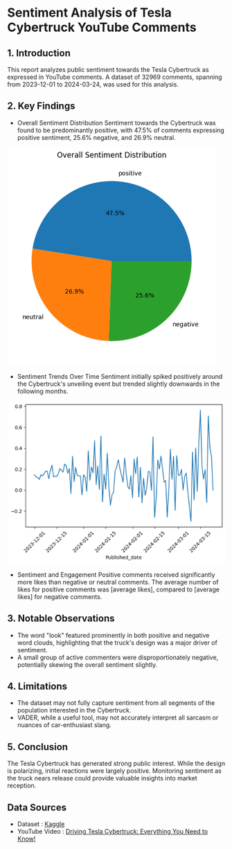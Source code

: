 # Sentiment Analysis of Tesla Cybertruck YouTube Comments

## 1. Introduction
This report analyzes public sentiment towards the Tesla Cybertruck as expressed in YouTube comments. A dataset of 32969 comments, spanning from 2023-12-01 to 2024-03-24, was used for this analysis.

## 2. Key Findings
- Overall Sentiment Distribution
Sentiment towards the Cybertruck was found to be predominantly positive, with 47.5% of comments expressing positive sentiment, 25.6% negative, and 26.9% neutral.


![Overall Sentiment Distribution](https://github.com/CodeWithMayank-Py/cybertruck-sentiment-analysis/blob/main/Images/sentiment_pie_chart.png)


- Sentiment Trends Over Time
Sentiment initially spiked positively around the Cybertruck's unveiling event but trended slightly downwards in the following months.

![Sentiment Trends Over Time](https://github.com/CodeWithMayank-Py/cybertruck-sentiment-analysis/blob/main/Images/sentiment_trend_over_time.png)

- Sentiment and Engagement
Positive comments received significantly more likes than negative or neutral comments. The average number of likes for positive comments was [average likes], compared to [average likes] for negative comments.


## 3. Notable Observations

- The word "look" featured prominently in both positive and negative word clouds, highlighting that the truck's design was a major driver of sentiment.
- A small group of active commenters were disproportionately negative, potentially skewing the overall sentiment slightly.

## 4. Limitations

- The dataset may not fully capture sentiment from all segments of the population interested in the Cybertruck.
- VADER, while a useful tool, may not accurately interpret all sarcasm or nuances of car-enthusiast slang.

## 5. Conclusion

The Tesla Cybertruck has generated strong public interest. While the design is polarizing, initial reactions were largely positive.  Monitoring sentiment as the truck nears release could provide valuable insights into market reception.

## Data Sources

- Dataset : [Kaggle](https://www.kaggle.com/datasets/newbda/tesla-cybertruck-review-youtube-comments)
- YouTube Video : [Driving Tesla Cybertruck: Everything You Need to Know!](https://youtu.be/XxOh12Uhg08?si=Jaw4e4nNPpqAAmW3)
